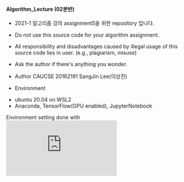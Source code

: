 #### Algorithm_Lecture (02분반)
* 2021-1 알고리즘 강의 assignment5을 위한 repository 입니다.
* Do not use this source code for your algorithm assignment.
* All responsibility and disadvantages caused by illegal usage of this source code lies in user. (e.g., plagiarism, misuse)
* Ask the author if there's anything you wonder.

* Author
CAUCSE 20162191 SangJin Lee(이상진)

* Environment
- ubuntu 20.04 on WSL2
- Anaconda, TensorFlow(GPU enabled), JupyterNotebook

Environment setting done with
![CUDA toolkit documentation](https://docs.nvidia.com/cuda/wsl-user-guide/index.html)

